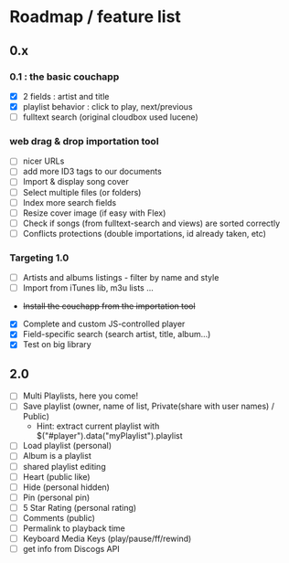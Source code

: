 # Roadmap / feature list

## 0.x

### 0.1 : the basic couchapp

* [x] 2 fields : artist and title
* [x] playlist behavior : click to play, next/previous
* [ ] fulltext search (original cloudbox used lucene)

### web drag & drop importation tool

* [ ] nicer URLs
* [ ] add more ID3 tags to our documents
* [ ] Import & display song cover
* [ ] Select multiple files (or folders)
* [ ] Index more search fields
* [ ] Resize cover image (if easy with Flex)
* [ ] Check if songs (from fulltext-search and views) are sorted correctly
* [ ] Conflicts protections (double importations, id already taken, etc)

### Targeting 1.0

* [ ] Artists and albums listings - filter by name and style
* [ ] Import from iTunes lib, m3u lists ...
* ~~Install the couchapp from the importation tool~~
* [x] Complete and custom JS-controlled player
* [x] Field-specific search (search artist, title, album...)
* [x] Test on big library

## 2.0

* [ ] Multi Playlists, here you come!
* [ ] Save playlist (owner, name of list, Private(share with user names) / Public)
  * Hint: extract current playlist with $("#player").data("myPlaylist").playlist
* [ ] Load playlist (personal)
* [ ] Album is a playlist
* [ ] shared playlist editing
* [ ] Heart (public like)
* [ ] Hide (personal hidden)
* [ ] Pin (personal pin)
* [ ] 5 Star Rating (personal rating)
* [ ] Comments (public)
* [ ] Permalink to playback time
* [ ] Keyboard Media Keys (play/pause/ff/rewind)
* [ ] get info from Discogs API
